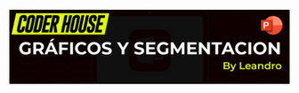 [![Presentación](https://github.com/dawoork/Clases_DA/blob/main/Images/Clas_10_graficos_segmentacion_ppt.jpg)](https://docs.google.com/presentation/d/1jonaWvRUOfWkiVPMlAzK7lzdWgh7xX0f/edit)

